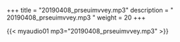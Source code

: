 +++
title = "20190408_prseuimvvey.mp3"
description = " 20190408_prseuimvvey.mp3 "
weight = 20
+++

{{< myaudio01 mp3="20190408_prseuimvvey.mp3" >}}

